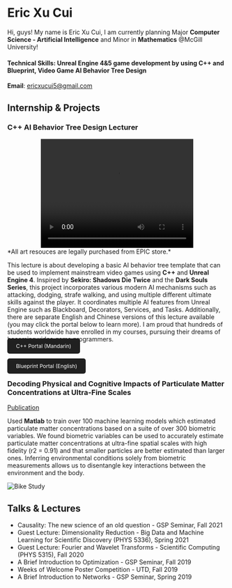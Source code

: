 # Eric Xu Cui
Hi, guys! My name is Eric Xu Cui, I am currently planning Major **Computer Science - Artificial Intelligence** and Minor in **Mathematics** @McGill University!

#### Technical Skills: Unreal Engine 4&5 game development by using C++ and Blueprint, Video Game AI Behavior Tree Design

**Email**: [ericxucui5@gmail.com](ericxucui5@gmail.com)

## Internship & Projects
### C++ AI Behavior Tree Design Lecturer
<div style="text-align: center;">
    <video width="350" height="250" controls>
    <source src="Assets/CppAIProject.mp4" type="video/mp4">
    Your browser does not support the video tag.
    </video>
</div>
*All art resouces are legally purchased from EPIC store.*

This lecture is about developing a basic AI behavior tree template that can be used to implement mainstream video games using **C++** and **Unreal Engine 4**. Inspired by **Sekiro: Shadows Die Twice** and the **Dark Souls Series**, this project incorporates various modern AI mechanisms such as attacking, dodging, strafe walking, and using multiple different ultimate skills against the player. It coordinates multiple AI features from Unreal Engine such as Blackboard, Decorators, Services, and Tasks. Additionally, there are separate English and Chinese versions of this lecture available (you may click the portal below to learn more). I am proud that hundreds of students worldwide have enrolled in my courses, pursuing their dreams of becoming video game programmers.
<br><a href="https://www.yiihuu.com/a_11330.html" style="background-color: #202020; color: white; padding: 10px 20px; text-decoration: none; border-radius: 5px; font-size: 12px;">C++ Portal (Mandarin)</a>


<br><a href="https://www.wingfox.com/c/8686_1895_15502" style="background-color: #202020; color: white; padding: 10px 20px; text-decoration: none; border-radius: 5px; font-size: 12px;">Blueprint  Portal (English)</a>

### Decoding Physical and Cognitive Impacts of Particulate Matter Concentrations at Ultra-Fine Scales
[Publication](https://www.mdpi.com/1424-8220/22/11/4240)

Used **Matlab** to train over 100 machine learning models which estimated particulate matter concentrations based on a suite of over 300 biometric variables. We found biometric variables can be used to accurately estimate particulate matter concentrations at ultra-fine spatial scales with high fidelity (r2 = 0.91) and that smaller particles are better estimated than larger ones. Inferring environmental conditions solely from biometric measurements allows us to disentangle key interactions between the environment and the body.

![Bike Study](/assets/img/bike_study.jpeg)

## Talks & Lectures
- Causality: The new science of an old question - GSP Seminar, Fall 2021
- Guest Lecture: Dimensionality Reduction - Big Data and Machine Learning for Scientific Discovery (PHYS 5336), Spring 2021
- Guest Lecture: Fourier and Wavelet Transforms - Scientific Computing (PHYS 5315), Fall 2020
- A Brief Introduction to Optimization - GSP Seminar, Fall 2019
- Weeks of Welcome Poster Competition - UTD, Fall 2019
- A Brief Introduction to Networks - GSP Seminar, Spring 2019
